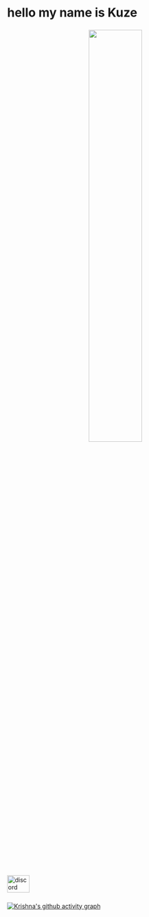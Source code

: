 <h1 align="left">hello my name is Kuze</h1>

###

<p align="middle">
    <img width="49.5%" src="https://github-readme-streak-stats.herokuapp.com/?user=drkuze&show_icons=true&theme=gruvbox&hide_border=true&count_private=true" />
</p>
<br>

<div align="left">
  <a href="https://discord.gg/RGFxb4vs3a" target="_blank">
    <img src="https://raw.githubusercontent.com/maurodesouza/profile-readme-generator/master/src/assets/icons/social/discord/default.svg" width="52" height="40" alt="discord logo"  />
  </a>
</div>

###

[![Krishna's github activity graph](https://github-readme-activity-graph.vercel.app/graph?username=drkuze&theme=gruvbox&bg_color=282828&hide_border=true&line=d1a01f&point=c58545)](https://github.com/drkuze)

###
